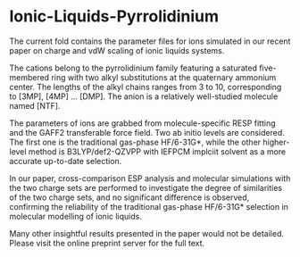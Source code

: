 # Ionic-Liquids-Pyrrolidinium

The current fold contains the parameter files for ions simulated in our recent paper on charge and vdW scaling of ionic liquids systems. 

The cations belong to the pyrrolidinium family featuring a saturated five-membered ring with two alkyl substitutions at the quaternary ammonium center. The lengths of the alkyl chains ranges from 3 to 10, corresponding to [3MP], [4MP] ... [DMP]. 
The anion is a relatively well-studied molecule named [NTF]. 

The parameters of ions are grabbed from molecule-specific RESP fitting and the GAFF2 transferable force field. Two ab initio levels are considered. The first one is the traditional gas-phase HF/6-31G*, while the other higher-level method is B3LYP/def2-QZVPP with IEFPCM implciit solvent as a more accurate up-to-date selection. 

In our paper, cross-comparison ESP analysis and molecular simulations with the two charge sets are performed to investigate the degree of similarities of the two charge sets, and no significant difference is observed, confirming the reliability of the traditional gas-phase HF/6-31G* selection in molecular modelling of ionic liquids. 

Many other insightful results presented in the paper would not be detailed. Please visit the online preprint server for the full text. 
